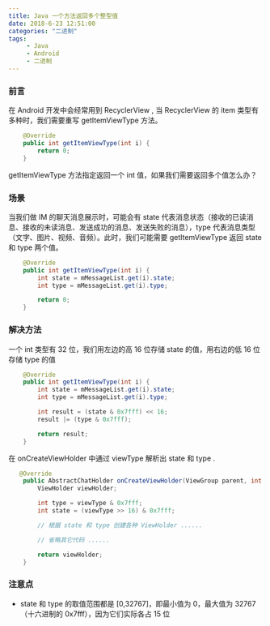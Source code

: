 ```yaml
---
title: Java 一个方法返回多个整型值
date: 2018-6-23 12:51:00
categories: "二进制"
tags:
     - Java
     - Android
     - 二进制
---
```




### 前言

在 Android 开发中会经常用到 RecyclerView , 当 RecyclerView 的 item 类型有多种时，我们需要重写 getItemViewType 方法。

```Java
    @Override
    public int getItemViewType(int i) {
        return 0;
    }
```

getItemViewType 方法指定返回一个 int 值，如果我们需要返回多个值怎么办？

### 场景

当我们做 IM 的聊天消息展示时，可能会有 state 代表消息状态（接收的已读消息、接收的未读消息、发送成功的消息、发送失败的消息），type 代表消息类型（文字、图片、视频、音频）。此时，我们可能需要 getItemViewType 返回 state 和 type 两个值。

```Java
    @Override
    public int getItemViewType(int i) {
        int state = mMessageList.get(i).state;
        int type = mMessageList.get(i).type;

        return 0;
    }
```

### 解决方法

一个 int 类型有 32 位，我们用左边的高 16 位存储 state 的值，用右边的低 16 位存储 type 的值

```Java
    @Override
    public int getItemViewType(int i) {
        int state = mMessageList.get(i).state;
        int type = mMessageList.get(i).type;

        int result = (state & 0x7fff) << 16;
        result |= (type & 0x7fff);

        return result;
    }
```

在 onCreateViewHolder 中通过 viewType 解析出 state 和 type .

```Java
   @Override
    public AbstractChatHolder onCreateViewHolder(ViewGroup parent, int viewType) {
        ViewHolder viewHolder;

        int type = viewType & 0x7fff;
        int state = (viewType >> 16) & 0x7fff;

        // 根据 state 和 type 创建各种 ViewHolder ......

        // 省略其它代码 ......

        return viewHolder;
    }
```

### 注意点

- state 和 type 的取值范围都是 [0,32767]，即最小值为 0，最大值为 32767（十六进制的 0x7fff），因为它们实际各占 15 位

